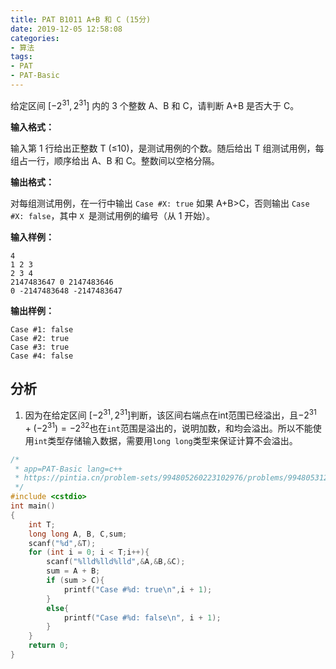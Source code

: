 ```yaml
---
title: PAT B1011 A+B 和 C (15分)
date: 2019-12-05 12:58:08
categories: 
- 算法
tags:
- PAT
- PAT-Basic
---
```


给定区间 $[−2^{31},2^{31}]$ 内的 3 个整数 A、B 和 C，请判断 A+B 是否大于 C。

<!--more-->

**输入格式：**

输入第 1 行给出正整数 T (≤10)，是测试用例的个数。随后给出 T 组测试用例，每组占一行，顺序给出 A、B 和 C。整数间以空格分隔。

**输出格式：**

对每组测试用例，在一行中输出 `Case #X: true` 如果 A+B>C，否则输出 `Case #X: false`，其中 `X `是测试用例的编号（从 1 开始）。

**输入样例：**

	4
	1 2 3
	2 3 4
	2147483647 0 2147483646
	0 -2147483648 -2147483647



**输出样例：**

	Case #1: false
	Case #2: true
	Case #3: true
	Case #4: false

## 分析

1. 因为在给定区间 $[-2^{31},2^{31}]$判断，该区间右端点在int范围已经溢出，且$−2^{31}+(−2^{31}) = −2^{32}$也在`int`范围是溢出的，说明加数，和均会溢出。所以不能使用`int`类型存储输入数据，需要用`long long`类型来保证计算不会溢出。

```c++
/*
 * app=PAT-Basic lang=c++
 * https://pintia.cn/problem-sets/994805260223102976/problems/994805312417021952
 */
#include <cstdio>
int main()
{
    int T;
    long long A, B, C,sum;
    scanf("%d",&T);
    for (int i = 0; i < T;i++){
        scanf("%lld%lld%lld",&A,&B,&C);
        sum = A + B;
        if (sum > C){
            printf("Case #%d: true\n",i + 1);
        }
        else{
            printf("Case #%d: false\n", i + 1);
        }
    }
    return 0;
}
```
